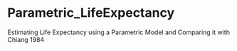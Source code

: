 # Parametric_LifeExpectancy
Estimating Life Expectancy using a Parametric Model and Comparing it with Chiang 1984
